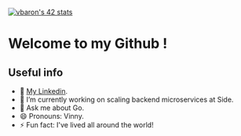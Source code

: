 <!--
**VincentBaron/VincentBaron** is a ✨ _special_ ✨ repository because its `README.md` (this file) appears on your GitHub profile.

Here are some ideas to get you started:

- 🔭 I’m currently working on ...
- 🌱 I’m currently learning ...
- 👯 I’m looking to collaborate on ...
- 🤔 I’m looking for help with ...
- 💬 Ask me about ...
- 📫 How to reach me: ...
- 😄 Pronouns: ...
- ⚡ Fun fact: ...
-->

[![vbaron's 42 stats](https://badge42.vercel.app/api/v2/cl2elkfji001109m90qf2vxld/stats?cursusId=21&coalitionId=11)](https://github.com/JaeSeoKim/badge42)

# Welcome to my Github !

## Useful info

- :book: [My Linkedin](https://www.linkedin.com/in/vincent-baron-775335156/).
- 🔭 I’m currently working on scaling backend microservices at Side.
- 💬 Ask me about Go.
- 😄 Pronouns: Vinny.
- ⚡ Fun fact: I've lived all around the world!
